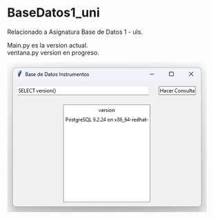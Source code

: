 # BaseDatos1_uni
Relacionado a Asignatura Base de Datos 1 - uls.

Main.py es la version actual. <br>
ventana.py version en progreso.

![plot](./Img/version.png)
